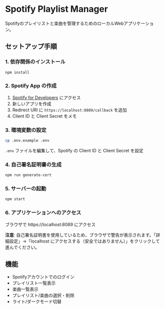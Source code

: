 # Spotify Playlist Manager

Spotifyのプレイリストと楽曲を管理するためのローカルWebアプリケーション。

## セットアップ手順

### 1. 依存関係のインストール
```bash
npm install
```

### 2. Spotify App の作成
1. [Spotify for Developers](https://developer.spotify.com/dashboard) にアクセス
2. 新しいアプリを作成
3. Redirect URI に `https://localhost:8089/callback` を追加
4. Client ID と Client Secret をメモ

### 3. 環境変数の設定
```bash
cp .env.example .env
```
`.env` ファイルを編集して、Spotify の Client ID と Client Secret を設定

### 4. 自己署名証明書の生成
```bash
npm run generate-cert
```

### 5. サーバーの起動
```bash
npm start
```

### 6. アプリケーションへのアクセス
ブラウザで https://localhost:8089 にアクセス

**注意**: 自己署名証明書を使用しているため、ブラウザで警告が表示されます。「詳細設定」→「localhost にアクセスする（安全ではありません）」をクリックして進んでください。

## 機能
- Spotifyアカウントでのログイン
- プレイリスト一覧表示
- 楽曲一覧表示
- プレイリスト/楽曲の選択・削除
- ライト/ダークモード切替